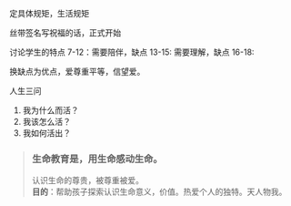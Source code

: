
定具体规矩，生活规矩

丝带签名写祝福的话，正式开始


讨论学生的特点
7-12：需要陪伴，缺点
13-15: 需要理解，缺点
16-18: 

换缺点为优点，爱尊重平等，信望爱。


人生三问
1. 我为什么而活？
2. 我该怎么活？
3. 我如何活出？
> ### 生命教育是，用生命感动生命。
> 认识生命的尊贵，被尊重被爱。\
> **目的**：帮助孩子探索认识生命意义，价值。热爱个人的独特。天人物我。

